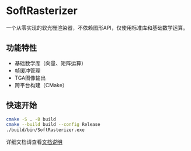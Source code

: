 # SoftRasterizer

一个从零实现的软光栅渲染器，不依赖图形API，仅使用标准库和基础数学运算。

## 功能特性
- 基础数学库（向量、矩阵运算）
- 帧缓冲管理
- TGA图像输出
- 跨平台构建（CMake）

## 快速开始
```bash
cmake -S . -B build
cmake --build build --config Release
./build/bin/SoftRasterizer.exe
```

详细文档请查看[文档说明](./docs/SOFTRASTERIZER-INTRODUCTION.md)
